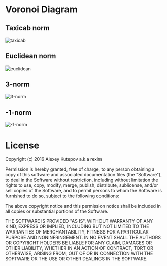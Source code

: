 # Voronoi Diagram #

## Taxicab norm ##

![taxicab](http://i.imgur.com/vzfcoP7.png)

## Euclidean norm ##

![euclidean](http://i.imgur.com/MBw6Mkk.png)

## 3-norm ##

![3-norm](http://i.imgur.com/fl0oT9i.png)

## -1-norm ##

![-1-norm](http://i.imgur.com/wjbPQOg.png)

# License #

Copyright (c) 2016 Alexey Kutepov a.k.a rexim

Permission is hereby granted, free of charge, to any person obtaining
a copy of this software and associated documentation files (the
"Software"), to deal in the Software without restriction, including
without limitation the rights to use, copy, modify, merge, publish,
distribute, sublicense, and/or sell copies of the Software, and to
permit persons to whom the Software is furnished to do so, subject to
the following conditions:

The above copyright notice and this permission notice shall be
included in all copies or substantial portions of the Software.

THE SOFTWARE IS PROVIDED "AS IS", WITHOUT WARRANTY OF ANY KIND,
EXPRESS OR IMPLIED, INCLUDING BUT NOT LIMITED TO THE WARRANTIES OF
MERCHANTABILITY, FITNESS FOR A PARTICULAR PURPOSE AND
NONINFRINGEMENT. IN NO EVENT SHALL THE AUTHORS OR COPYRIGHT HOLDERS BE
LIABLE FOR ANY CLAIM, DAMAGES OR OTHER LIABILITY, WHETHER IN AN ACTION
OF CONTRACT, TORT OR OTHERWISE, ARISING FROM, OUT OF OR IN CONNECTION
WITH THE SOFTWARE OR THE USE OR OTHER DEALINGS IN THE SOFTWARE.
